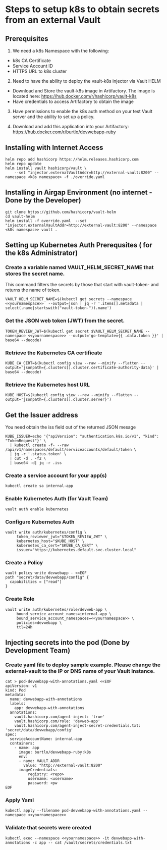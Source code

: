 # Steps to setup k8s to obtain secrets from an external Vault

## Prerequisites

1) We need a k8s Namespace with the following:

- k8s CA Certificate
- Service Account ID
- HTTPS URL to k8s cluster

2) Need to have the ability to deploy the vault-k8s injector via Vault HELM

- Download and Store the vault-k8s image in Artifactory.  The image is located here: https://hub.docker.com/r/hashicorp/vault-k8s
- Have credentials to access Artifactory to obtain the image 

3) Have permissions to enable the k8s auth method on your test Vault server and the ability to set up a policy.

4) Download and add this application into your Artifactory: https://hub.docker.com/r/burtlo/devwebapp-ruby


## Installing with Internet Access

```
helm repo add hashicorp https://helm.releases.hashicorp.com
helm repo update
helm install vault hashicorp/vault \
    --set "injector.externalVaultAddr=http://external-vault:8200" --namespace <k8s namespace> -f ./override.yaml
```

## Installing in Airgap Environment (no internet - Done by the Developer)
```
git clone https://github.com/hashicorp/vault-helm
cd vault-helm
helm install -f override.yaml  --set "injector.externalVaultAddr=http://external-vault:8200" --namespace <k8s namespace> vault .
```

## Setting up Kubernetes Auth Prerequsites ( for the k8s Administrator)

### Create a variable named VAULT_HELM_SECRET_NAME that stores the secret name.  
This command filters the secrets by those that start with vault-token- and returns the name of token.

```
VAULT_HELM_SECRET_NAME=$(kubectl get secrets --namespace <<yournamespace>>  --output=json | jq -r '.items[].metadata | select(.name|startswith("vault-token-")).name')
```

### Get the JSON web token (JWT) from the secret.

```
TOKEN_REVIEW_JWT=$(kubectl get secret $VAULT_HELM_SECRET_NAME --namespace <<yournamespace>> --output='go-template={{ .data.token }}' | base64 --decode)
```

### Retrieve the Kubernetes CA certificate

```
KUBE_CA_CERT=$(kubectl config view --raw --minify --flatten --output='jsonpath={.clusters[].cluster.certificate-authority-data}' | base64 --decode)
```

### Retrieve the Kubernetes host URL
```
KUBE_HOST=$(kubectl config view --raw --minify --flatten --output='jsonpath={.clusters[].cluster.server}')
```

## Get the Issuer address

You need obtain the iss field out of the returned JSON mesage

```
KUBE_ISSUER=echo '{"apiVersion": "authentication.k8s.io/v1", "kind": "TokenRequest"}' \
  | kubectl create -f- --raw /api/v1/namespaces/default/serviceaccounts/default/token \
  | jq -r '.status.token' \
  | cut -d . -f2 \
  | base64 -d| jq -r .iss
```

### Create a service account for your app(s)
```
kubectl create sa internal-app
```

### Enable Kubernetes Auth (for Vault Team)
```
vault auth enable kubernetes
```

### Configure Kubernetes Auth

```
vault write auth/kubernetes/config \
     token_reviewer_jwt="$TOKEN_REVIEW_JWT" \
     kubernetes_host="$KUBE_HOST" \
     kubernetes_ca_cert="$KUBE_CA_CERT" \
     issuer="https://kubernetes.default.svc.cluster.local"
```

### Create a Policy
```
vault policy write devwebapp - <<EOF
path "secret/data/devwebapp/config" {
  capabilities = ["read"]
}
```

### Create Role

```
vault write auth/kubernetes/role/devweb-app \
     bound_service_account_names=internal-app \
     bound_service_account_namespaces=<<yournamespace>> \
     policies=devwebapp \
     ttl=24h
```

## Injecting secrets into the pod (Done by Development Team)

### Create yaml file to deploy sample example.  Please change the external-vault to the IP or DNS name of your Vault Instance.

```
cat > pod-devwebapp-with-annotations.yaml <<EOF
apiVersion: v1
kind: Pod
metadata:
  name: devwebapp-with-annotations
  labels:
    app: devwebapp-with-annotations
  annotations:
    vault.hashicorp.com/agent-inject: 'true'
    vault.hashicorp.com/role: 'devweb-app'
    vault.hashicorp.com/agent-inject-secret-credentials.txt: 'secret/data/devwebapp/config'
spec:
  serviceAccountName: internal-app
  containers:
    - name: app
      image: burtlo/devwebapp-ruby:k8s
      env:
      - name: VAULT_ADDR
        value: "http://external-vault:8200"
      imageCredentials:
          registry: <repo>
          username: <username>
          password: <pw
EOF
```

### Apply Yaml

```
kubectl apply --filename pod-devwebapp-with-annotations.yaml --namespace <<yournamespace>>
```

### Validate that secrets were created
```
kubectl exec --namespace <<yournamespace>> -it devwebapp-with-annotations -c app -- cat /vault/secrets/credentials.txt
```

